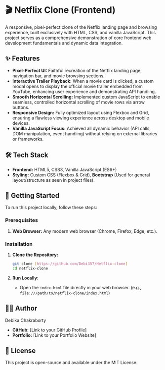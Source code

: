 # 🎬 Netflix Clone (Frontend)

A responsive, pixel-perfect clone of the Netflix landing page and browsing experience, built exclusively with HTML, CSS, and vanilla JavaScript. This project serves as a comprehensive demonstration of core frontend web development fundamentals and dynamic data integration.

## ✨ Features

* **Pixel-Perfect UI:** Faithful recreation of the Netflix landing page, navigation bar, and movie browsing sections.
* **Interactive Trailer Playback:** When a movie card is clicked, a custom modal opens to display the official movie trailer embedded from YouTube, enhancing user experience and demonstrating API handling.
* **Smooth Horizontal Scrolling:** Implemented custom JavaScript to enable seamless, controlled horizontal scrolling of movie rows via arrow buttons.
* **Responsive Design:** Fully optimized layout using Flexbox and Grid, ensuring a flawless viewing experience across desktop and mobile devices.
* **Vanilla JavaScript Focus:** Achieved all dynamic behavior (API calls, DOM manipulation, event handling) without relying on external libraries or frameworks.

## 🛠️ Tech Stack

* **Frontend:** HTML5, CSS3, Vanilla JavaScript (ES6+)
* **Styling:** Custom CSS (Flexbox & Grid), **Bootstrap** (Used for general layout/structure as seen in project files).
  
## 🚀 Getting Started

To run this project locally, follow these steps:

### Prerequisites

1.  **Web Browser:** Any modern web browser (Chrome, Firefox, Edge, etc.).

### Installation

1.  **Clone the Repository:**
    ```bash
    git clone [https://github.com/Debi357/Netflix-clone]
    cd netflix-clone
    ```

3.  **Run Locally:**
    * Open the `index.html` file directly in your web browser. (e.g., `file:///path/to/netflix-clone/index.html`)


## 👨‍💻 Author

 Debika Chakraborty

* **GitHub:** [Link to your GitHub Profile]
* **Portfolio:** [Link to your Portfolio Website]

## 📄 License

This project is open-source and available under the MIT License.
